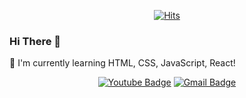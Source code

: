 <div align=center>
	
[![Hits](https://hits.seeyoufarm.com/api/count/incr/badge.svg?url=https%3A%2F%2Fgithub.com%2Fzzsza)](https://hits.seeyoufarm.com) 

</div>

### Hi There 👋

🌱 I'm currently learning HTML, CSS, JavaScript, React!

<span align=center>
	
[![Youtube Badge](https://img.shields.io/badge/Youtube-ff0000?style=flat-square&logo=youtube&link=https://www.youtube.com/channel/UCuj1zacBhMnwXEfUPGMuaOw/)](https://www.youtube.com/channel/UCuj1zacBhMnwXEfUPGMuaOw/)
[![Gmail Badge](https://img.shields.io/badge/Gmail-d14836?style=flat-square&logo=Gmail&logoColor=white&link=mailto:keemgreat@gmail.com)](mailto:keemgreat@gmail.com)

</span>
